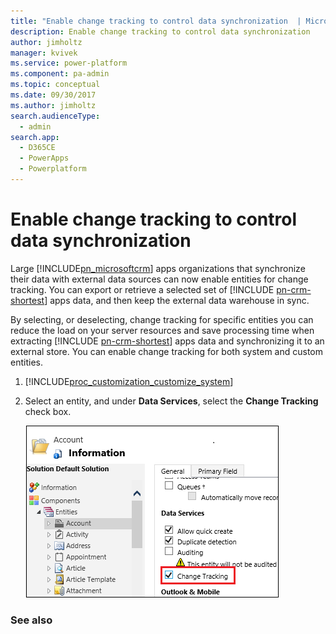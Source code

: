 ```yaml
---
title: "Enable change tracking to control data synchronization  | MicrosoftDocs"
description: Enable change tracking to control data synchronization
author: jimholtz
manager: kvivek
ms.service: power-platform
ms.component: pa-admin
ms.topic: conceptual
ms.date: 09/30/2017
ms.author: jimholtz
search.audienceType: 
  - admin
search.app: 
  - D365CE
  - PowerApps
  - Powerplatform
---
```

# Enable change tracking to control data synchronization

Large [!INCLUDE[pn_microsoftcrm](../includes/pn-dynamics-crm.md)] apps organizations that synchronize their data with external data sources can now enable entities for change tracking. You can export or retrieve a selected set of [!INCLUDE [pn-crm-shortest](../includes/pn-crm-shortest.md)] apps data, and then keep the external data warehouse in sync.  
  
 By selecting, or deselecting, change tracking for specific entities you can reduce the load on your server resources and save processing time when extracting [!INCLUDE [pn-crm-shortest](../includes/pn-crm-shortest.md)] apps data and synchronizing it to an external store. You can enable change tracking for both system and custom entities.  
  
1. [!INCLUDE[proc_customization_customize_system](../includes/proc-customization-customize-system.md)]  
  
2. Select an entity, and under **Data Services**, select the **Change Tracking** check box.  
  
   ![Select Change Tracking for an entity](../admin/media/change-tracking.PNG "Select Change Tracking for an entity")  
  
### See also  

